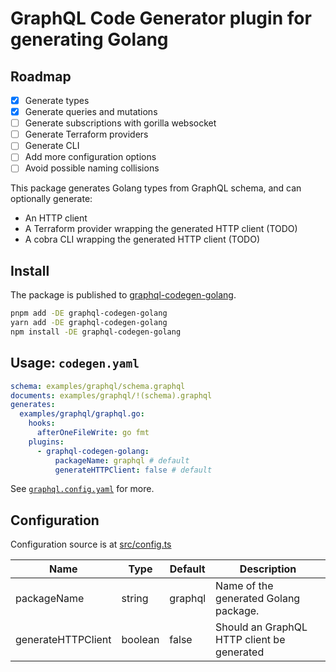 # GraphQL Code Generator plugin for generating Golang

## Roadmap

- [x] Generate types
- [x] Generate queries and mutations
- [ ] Generate subscriptions with gorilla websocket
- [ ] Generate Terraform providers
- [ ] Generate CLI
- [ ] Add more configuration options
- [ ] Avoid possible naming collisions

This package generates Golang types from GraphQL schema, and can optionally generate:

- An HTTP client
- A Terraform provider wrapping the generated HTTP client (TODO)
- A cobra CLI wrapping the generated HTTP client (TODO)

## Install

The package is published to [graphql-codegen-golang](https://www.npmjs.com/package/graphql-codegen-golang).

```sh
pnpm add -DE graphql-codegen-golang
yarn add -DE graphql-codegen-golang
npm install -DE graphql-codegen-golang
```

## Usage: `codegen.yaml`

```yaml
schema: examples/graphql/schema.graphql
documents: examples/graphql/!(schema).graphql
generates:
  examples/graphql/graphql.go:
    hooks:
      afterOneFileWrite: go fmt
    plugins:
      - graphql-codegen-golang:
          packageName: graphql # default
          generateHTTPClient: false # default
```

See [`graphql.config.yaml`](/graphql.config.yaml) for more.

## Configuration

Configuration source is at [src/config.ts](src/config.ts)

| Name               | Type    | Default | Description                                |
| ------------------ | ------- | ------- | ------------------------------------------ |
| packageName        | string  | graphql | Name of the generated Golang package.      |
| generateHTTPClient | boolean | false   | Should an GraphQL HTTP client be generated |
